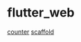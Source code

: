 # flutter_web
[counter](https://f69.github.io/flutter_web/counter)
[scaffold](https://f69.github.io/flutter_web/scaffold)
